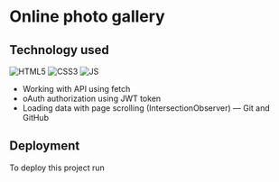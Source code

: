 # Online photo gallery 


## Technology used

![HTML5](https://img.shields.io/badge/html5-%23E34F26.svg?style=for-the-badge&logo=html5&logoColor=white)
![CSS3](https://img.shields.io/badge/css3-%231572B6.svg?style=for-the-badge&logo=css3&logoColor=white) 
![JS](https://img.shields.io/badge/JS-JavaScript-blue?style=for-the-badge)

- Working with API using fetch
- oAuth authorization using JWT token
- Loading data with page scrolling (IntersectionObserver)
— Git and GitHub



## Deployment

To deploy this project run

